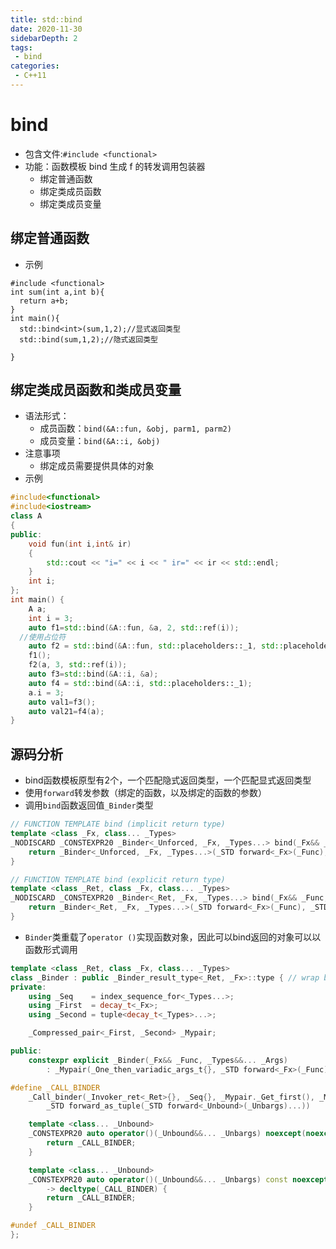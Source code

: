 ```yaml
---
title: std::bind
date: 2020-11-30
sidebarDepth: 2
tags:
 - bind
categories:
 - C++11
---
```

# bind
- 包含文件:`#include <functional>`
- 功能：函数模板 bind 生成 f 的转发调用包装器
  - 绑定普通函数
  - 绑定类成员函数
  - 绑定类成员变量
## 绑定普通函数
- 示例
```
#include <functional>
int sum(int a,int b){
  return a+b;
}
int main(){
  std::bind<int>(sum,1,2);//显式返回类型
  std::bind(sum,1,2);//隐式返回类型

}
```
## 绑定类成员函数和类成员变量
- 语法形式：
  - 成员函数：`bind(&A::fun, &obj, parm1, parm2)`
  - 成员变量：`bind(&A::i, &obj)`
- 注意事项
  - 绑定成员需要提供具体的对象
- 示例
```cpp
#include<functional>
#include<iostream>
class A
{
public:
	void fun(int i,int& ir)
	{
		std::cout << "i=" << i << " ir=" << ir << std::endl;
	}
	int i;
};
int main() {
	A a;
	int i = 3;
	auto f1=std::bind(&A::fun, &a, 2, std::ref(i));
  //使用占位符
	auto f2 = std::bind(&A::fun, std::placeholders::_1, std::placeholders::_2, std::placeholders::_3);
	f1();
	f2(a, 3, std::ref(i));
	auto f3=std::bind(&A::i, &a);
	auto f4 = std::bind(&A::i, std::placeholders::_1);
	a.i = 3;
	auto val1=f3();
	auto val21=f4(a);
}
```
## 源码分析
- bind函数模板原型有2个，一个匹配隐式返回类型，一个匹配显式返回类型
- 使用`forward`转发参数（绑定的函数，以及绑定的函数的参数）
- 调用`bind`函数返回值`_Binder`类型
```cpp
// FUNCTION TEMPLATE bind (implicit return type)
template <class _Fx, class... _Types>
_NODISCARD _CONSTEXPR20 _Binder<_Unforced, _Fx, _Types...> bind(_Fx&& _Func, _Types&&... _Args) {
    return _Binder<_Unforced, _Fx, _Types...>(_STD forward<_Fx>(_Func), _STD forward<_Types>(_Args)...);
}

// FUNCTION TEMPLATE bind (explicit return type)
template <class _Ret, class _Fx, class... _Types>
_NODISCARD _CONSTEXPR20 _Binder<_Ret, _Fx, _Types...> bind(_Fx&& _Func, _Types&&... _Args) {
    return _Binder<_Ret, _Fx, _Types...>(_STD forward<_Fx>(_Func), _STD forward<_Types>(_Args)...);
}
```
- `Binder`类重载了`operator ()`实现函数对象，因此可以bind返回的对象可以以函数形式调用
```cpp
template <class _Ret, class _Fx, class... _Types>
class _Binder : public _Binder_result_type<_Ret, _Fx>::type { // wrap bound callable object and arguments
private:
    using _Seq    = index_sequence_for<_Types...>;
    using _First  = decay_t<_Fx>;
    using _Second = tuple<decay_t<_Types>...>;

    _Compressed_pair<_First, _Second> _Mypair;

public:
    constexpr explicit _Binder(_Fx&& _Func, _Types&&... _Args)
        : _Mypair(_One_then_variadic_args_t{}, _STD forward<_Fx>(_Func), _STD forward<_Types>(_Args)...) {}

#define _CALL_BINDER                                                                  \
    _Call_binder(_Invoker_ret<_Ret>{}, _Seq{}, _Mypair._Get_first(), _Mypair._Myval2, \
        _STD forward_as_tuple(_STD forward<_Unbound>(_Unbargs)...))

    template <class... _Unbound>
    _CONSTEXPR20 auto operator()(_Unbound&&... _Unbargs) noexcept(noexcept(_CALL_BINDER)) -> decltype(_CALL_BINDER) {
        return _CALL_BINDER;
    }

    template <class... _Unbound>
    _CONSTEXPR20 auto operator()(_Unbound&&... _Unbargs) const noexcept(noexcept(_CALL_BINDER))
        -> decltype(_CALL_BINDER) {
        return _CALL_BINDER;
    }

#undef _CALL_BINDER
};
```
